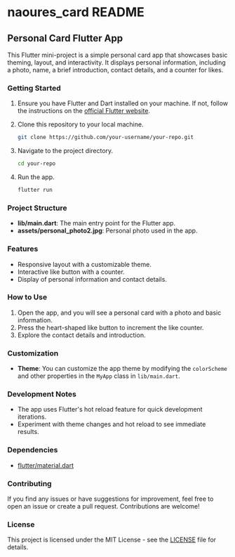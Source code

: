 # naoures_card README

## Personal Card Flutter App

This Flutter mini-project is a simple personal card app that showcases basic theming, layout, and interactivity. It displays personal information, including a photo, name, a brief introduction, contact details, and a counter for likes.

### Getting Started

1. Ensure you have Flutter and Dart installed on your machine. If not, follow the instructions on the [official Flutter website](https://flutter.dev/docs/get-started/install).

2. Clone this repository to your local machine.

    ```bash
    git clone https://github.com/your-username/your-repo.git
    ```

3. Navigate to the project directory.

    ```bash
    cd your-repo
    ```

4. Run the app.

    ```bash
    flutter run
    ```

### Project Structure

- **lib/main.dart**: The main entry point for the Flutter app.
- **assets/personal_photo2.jpg**: Personal photo used in the app.

### Features

- Responsive layout with a customizable theme.
- Interactive like button with a counter.
- Display of personal information and contact details.

### How to Use

1. Open the app, and you will see a personal card with a photo and basic information.
2. Press the heart-shaped like button to increment the like counter.
3. Explore the contact details and introduction.

### Customization

- **Theme**: You can customize the app theme by modifying the `colorScheme` and other properties in the `MyApp` class in `lib/main.dart`.

### Development Notes

- The app uses Flutter's hot reload feature for quick development iterations.
- Experiment with theme changes and hot reload to see immediate results.

### Dependencies

- [flutter/material.dart](https://api.flutter.dev/flutter/material/material-library.html)

### Contributing

If you find any issues or have suggestions for improvement, feel free to open an issue or create a pull request. Contributions are welcome!

### License

This project is licensed under the MIT License - see the [LICENSE](LICENSE) file for details.
